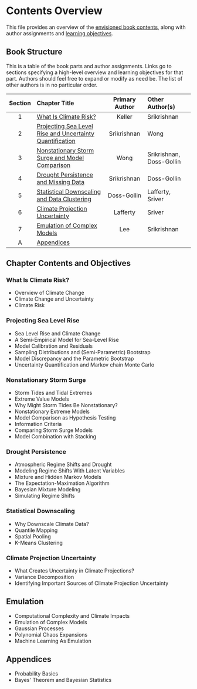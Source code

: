 # Contents Overview

This file provides an overview of the [envisioned book contents](#book-structure), along with author assignments and [learning objectives](#part-contents-and-objectives).

## Book Structure

This is a table of the book parts and author assignments. Links go to sections specifying a high-level overview and learning objectives for that part. Authors should feel free to expand or modify as need be. The list of other authors is in no particular order.


| Section | Chapter Title | Primary Author | Other Author(s) |
|   :--:  |       :--    |      :--:     |       :--     |
| 1 | [What Is Climate Risk?](#what-is-climate-risk)| Keller | Srikrishnan | 
| 2 | [Projecting Sea Level Rise and Uncertainty Quantification](#projecting-sea-level-rise) | Srikrishnan | Wong |
| 3 | [Nonstationary Storm Surge and Model Comparison](#nonstationary-storm-surge) | Wong | Srikrishnan, Doss-Gollin |
| 4 | [Drought Persistence and Missing Data](#drought-persistence) | Srikrishnan | Doss-Gollin |
| 5 | [Statistical Downscaling and Data Clustering](#statistical-downscaling) | Doss-Gollin | Lafferty, Sriver |
| 6 | [Climate Projection Uncertainty](#climate-projection-uncertainty) | Lafferty | Sriver |
| 7 | [Emulation of Complex Models](#emulation) | Lee | Srikrishnan |
| A | [Appendices](#appendices) | | |

## Chapter Contents and Objectives

### What Is Climate Risk?

- Overview of Climate Change
- Climate Change and Uncertainty
- Climate Risk

### Projecting Sea Level Rise

- Sea Level Rise and Climate Change
- A Semi-Empirical Model for Sea-Level Rise
- Model Calibration and Residuals
- Sampling Distributions and (Semi-Parametric) Bootstrap
- Model Discrepancy and the Parametric Bootstrap
- Uncertainty Quantification and Markov chain Monte Carlo

### Nonstationary Storm Surge

- Storm Tides and Tidal Extremes
- Extreme Value Models
- Why Might Storm Tides Be Nonstationary?
- Nonstationary Extreme Models
- Model Comparison as Hypothesis Testing
- Information Criteria
- Comparing Storm Surge Models
- Model Combination with Stacking

### Drought Persistence

- Atmospheric Regime Shifts and Drought
- Modeling Regime Shifts With Latent Variables
- Mixture and Hidden Markov Models
- The Expectation-Maximation Algorithm
- Bayesian Mixture Modeling
- Simulating Regime Shifts

### Statistical Downscaling

- Why Downscale Climate Data?
- Quantile Mapping
- Spatial Pooling
- K-Means Clustering

### Climate Projection Uncertainty

- What Creates Uncertainty in Climate Projections?
- Variance Decomposition
- Identifying Important Sources of Climate Projection Uncertainty

## Emulation

- Computational Complexity and Climate Impacts
- Emulation of Complex Models
- Gaussian Processes
- Polynomial Chaos Expansions
- Machine Learning As Emulation

## Appendices

- Probability Basics
- Bayes' Theorem and Bayesian Statistics
